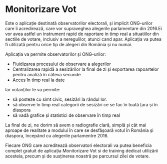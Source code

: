 # Monitorizare Vot

Este o aplicație destinată observatorilor electorali, și implicit ONG-urilor care îi acredirează, care vor supraveghea alegerile parlamentare din 2016.Ei vor avea astfel un instrument rapid de raportare in timp real a situatiilor din sectiile de votare, inclusiv a neregulilor, atunci cand apar. Aplicația va putea fi utilizată pentru orice tip de alegeri din România și nu numai.

Aplicația va permite observatorilor și ONG-urilor:

* Fluidizarea procesului de observare a alegerilor
* Centralizarea rapidă a sesizărilor la final de zi și exportarea rapoartelor pentru analiză în câteva secunde
* Acces în timp real la date

Iar votanților le va permite:

* să posteze cu simt civic, sesizări la rândul lor.
* să observe în timp real categorii de sesizări ce se fac în toată țara și în diaspora
* să vadă grafice și statistici de observare în timp real

La final de zi, ne dorim să avem o radiografie clară, simplă și cât mai aproape de realitate a modului în care se desfășoară votul în România și diaspora, începând cu alegerile parlamentre 2016.

Fiecare ONG care acreditează observatori electorali va putea beneficia complet gratuit de aplicația Monitorizare Vot si de training dedicat utilizării acesteia, precum și de susținerea noastră pe parcursul zilei de votare.

